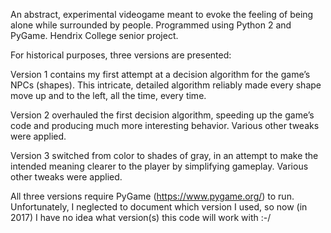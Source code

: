 An abstract, experimental videogame meant to evoke the feeling of being alone while surrounded by people.  Programmed using Python 2 and PyGame. Hendrix College senior project.

For historical purposes, three versions are presented:

Version 1 contains my first attempt at a decision algorithm for the game’s NPCs (shapes). This intricate, detailed algorithm reliably made every shape move up and to the left, all the time, every time.

Version 2 overhauled the first decision algorithm, speeding up the game’s code and producing much more interesting behavior.  Various other tweaks were applied.

Version 3 switched from color to shades of gray, in an attempt to make the intended meaning clearer to the player by simplifying gameplay.  Various other tweaks were applied.

All three versions require PyGame (https://www.pygame.org/) to run.  Unfortunately, I neglected to document which version I used, so now (in 2017) I have no idea what version(s) this code will work with :-/
